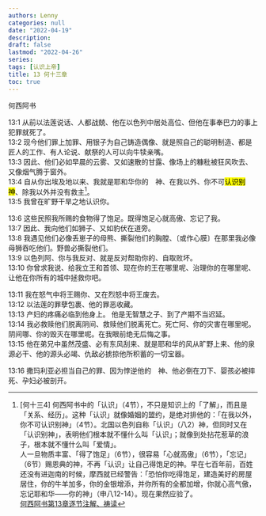 ```yaml
---
authors: Lenny
categories: null
date: "2022-04-19"
description: 
draft: false
lastmod: "2022-04-26"
series:
tags: [认识上帝]
title: 13 何十三章
toc: true
---
```

何西阿书
<!--more-->

13:1 从前以法莲说话、人都战兢、他在以色列中居处高位、但他在事奉巴力的事上犯罪就死了。  
13:2 现今他们罪上加罪、用银子为自己铸造偶像、就是照自己的聪明制造、都是匠人的工作、有人论说、献祭的人可以向牛犊亲嘴。  
13:3 因此、他们必如早晨的云雾、又如速散的甘露、像场上的糠秕被狂风吹去、又像烟气腾于窗外。  
13:4 自从你出埃及地以来、我就是耶和华你的　神、在我以外、你不可<mark>认识别神</mark>、除我以外并没有救主[^2]。  
13:5 我曾在旷野干旱之地认识你。  

13:6 这些民照我所赐的食物得了饱足。既得饱足心就高傲、忘记了我。  
13:7 因此、我向他们如狮子、又如豹伏在道旁。  
13:8 我遇见他们必像丢崽子的母熊、撕裂他们的胸膛、〔或作心膜〕在那里我必像母狮吞吃他们。野兽必撕裂他们。  
13:9 以色列阿、你与我反对、就是反对帮助你的、自取败坏。  
13:10 你曾求我说、给我立王和首领、现在你的王在哪里呢、治理你的在哪里呢、让他在你所有的城中拯救你吧。  

13:11 我在怒气中将王赐你、又在烈怒中将王废去。  
13:12 以法莲的罪孽包裹、他的罪恶收藏。  
13:13 产妇的疼痛必临到他身上。  他是无智慧之子、到了产期不当迟延。  
13:14 我必救赎他们脱离阴间、救赎他们脱离死亡。死亡阿、你的灾害在哪里呢。阴间哪、你的毁灭在哪里呢。在我眼前绝无后悔之事。  
13:15 他在弟兄中虽然茂盛、必有东风刮来、就是耶和华的风从旷野上来、他的泉源必干、他的源头必竭、仇敌必掳掠他所积蓄的一切宝器。  

13:16 撒玛利亚必担当自己的罪、因为悖逆他的　神、他必倒在刀下、婴孩必被摔死、孕妇必被剖开。  

[^2]: [何十三4]  何西阿书中的「认识」（4节），不只是知识上的「了解」，而且是「关系、经历」。这种「认识」就像婚姻的盟约，是绝对排他的：「在我以外，你不可认识别神」（4节）。北国以色列自称「认识」（八2）神，但同时又在「认识别神」，表明他们根本就不懂什么叫「认识」；就像到处拈花惹草的浪子，根本就不懂什么叫「爱情」。  
人一旦物质丰富、「得了饱足」（6节），很容易「心就高傲」（6节），「忘记」（6节）赐恩典的神，不再「认识」让自己得饱足的神。早在七百年前，百姓还没有进迦南的时候，摩西就已经警告：「恐怕你吃得饱足，建造美好的房屋居住，你的牛羊加多，你的金银增添，并你所有的全都加增，你就心高气傲，忘记耶和华——你的神」（申八12-14）。现在果然应验了。  
[何西阿书第13章逐节注解、祷读](https://cmcbiblereading.com/2016/09/28/%e4%bd%95%e8%a5%bf%e9%98%bf%e4%b9%a6%e7%ac%ac13%e7%ab%a0%e9%80%90%e8%8a%82%e6%b3%a8%e8%a7%a3%e3%80%81%e7%a5%b7%e8%af%bb/)
